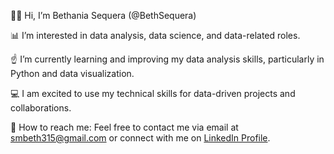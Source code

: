 🚴‍♀️ Hi, I’m Bethania Sequera (@BethSequera) 

📊 I’m interested in data analysis, data science, and data-related roles.

☝️  I’m currently learning and improving my data analysis skills, particularly in Python and data visualization.

💻 I am excited to use my technical skills for data-driven projects and collaborations.

📩 How to reach me: Feel free to contact me via email at smbeth315@gmail.com or connect with me on [LinkedIn Profile](https://www.linkedin.com/in/bethania-sequera).




